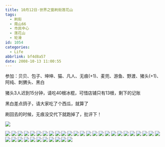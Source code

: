 ```yaml
---
title: 10月12日·世界之窗刷街莲花山
tags:
  - 刷街
  - 南山66
  - 市民中心
  - 莲花山
  - 轮滑
id: 1054
categories:
  - Life
abbrlink: bf4d8a57
date: 2008-10-13 11:00:55
---
```


参加：贝贝、包子、坤坤、猫、凡人、无痕(+1)、麦兜、游鱼、野渡、猪头(+1)、阿纯、刺猬头、黑白 

猪头3人迟到15分钟，请吃40根冰棍，可惜店铺只有13根，剩下的记账 

黑白差点鸽子，请大家吃了个西瓜，就算了 

刷回去的时候，无痕没交代下就跑掉了，批评下！ 

![](/images/2008/10/13_13_110055_10437.jpg) 
<!--more-->
![](/images/2008/10/13_13_110055_0_10438.jpg) 
![](/images/2008/10/13_13_110055_1_10439.jpg) 
![](/images/2008/10/13_13_110055_2_10440.jpg) 
![](/images/2008/10/13_13_110055_3_10441.jpg) 
![](/images/2008/10/13_13_110055_4_10442.jpg) 
![](/images/2008/10/13_13_110055_5_10443.jpg) 
![](/images/2008/10/13_13_110055_6_10444.jpg) 
![](/images/2008/10/13_13_110055_7_10445.jpg) 
![](/images/2008/10/13_13_110055_8_10446.jpg) 
![](/images/2008/10/13_13_110055_9_10447.jpg) 
![](/images/2008/10/13_13_110055_10_10448.jpg) 
![](/images/2008/10/13_13_110055_11_10449.jpg) 
![](/images/2008/10/13_13_110055_12_10450.jpg) 
![](/images/2008/10/13_13_110055_13_10451.jpg) 
![](/images/2008/10/13_13_110055_14_10452.jpg) 
![](/images/2008/10/13_13_110055_15_10453.jpg) 
![](/images/2008/10/13_13_110055_16_10454.jpg) 
![](/images/2008/10/13_13_110055_17_10455.jpg) 
![](/images/2008/10/13_13_110055_18_10456.jpg) 
![](/images/2008/10/13_13_110055_19_10457.jpg) 
![](/images/2008/10/13_13_110055_20_10458.jpg) 
![](/images/2008/10/13_13_110055_21_10459.jpg) 
![](/images/2008/10/13_13_110055_22_10460.jpg) 
![](/images/2008/10/13_13_110055_23_10461.jpg) 
![](/images/2008/10/13_13_110055_24_10462.jpg) 
![](/images/2008/10/13_13_110055_25_10463.jpg) 
![](/images/2008/10/13_13_110055_26_10464.jpg) 
![](/images/2008/10/13_13_110055_27_10465.jpg) 
![](/images/2008/10/13_13_110055_28_10466.jpg) 
![](/images/2008/10/13_13_110055_29_10467.jpg) 
![](/images/2008/10/13_13_110055_30_10468.jpg) 
![](/images/2008/10/13_13_110055_31_10469.jpg) 
![](/images/2008/10/13_13_110055_32_10470.jpg) 
![](/images/2008/10/13_13_110055_33_10471.jpg) 
![](/images/2008/10/13_13_110055_34_10472.jpg) 
![](/images/2008/10/13_13_110055_35_10473.jpg)
